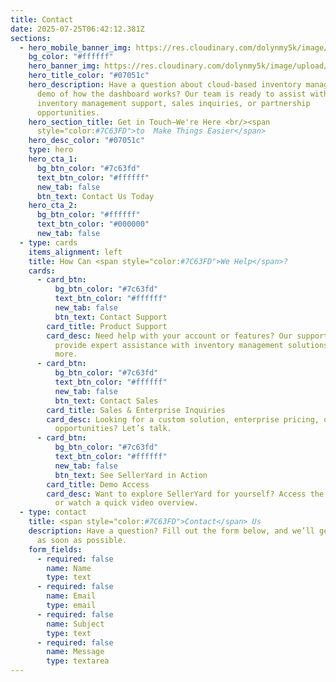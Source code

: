 ```yaml
---
title: Contact
date: 2025-07-25T06:42:12.381Z
sections:
  - hero_mobile_banner_img: https://res.cloudinary.com/dolynmy5k/image/upload/v1751368351/Frame_338_1_txtrhh.png
    bg_color: "#ffffff"
    hero_banner_img: https://res.cloudinary.com/dolynmy5k/image/upload/v1751277056/Frame_3381_vakqzi.png
    hero_title_color: "#07051c"
    hero_description: Have a question about cloud-based inventory management? Need a
      demo of how the dashboard works? Our team is ready to assist with
      inventory management support, sales inquiries, or partnership
      opportunities.
    hero_section_title: Get in Touch—We're Here <br/><span
      style="color:#7C63FD">to  Make Things Easier</span>
    hero_desc_color: "#07051c"
    type: hero
    hero_cta_1:
      bg_btn_color: "#7c63fd"
      text_btn_color: "#ffffff"
      new_tab: false
      btn_text: Contact Us Today
    hero_cta_2:
      bg_btn_color: "#ffffff"
      text_btn_color: "#000000"
      new_tab: false
  - type: cards
    items_alignment: left
    title: How Can <span style="color:#7C63FD">We Help</span>?
    cards:
      - card_btn:
          bg_btn_color: "#7c63fd"
          text_btn_color: "#ffffff"
          new_tab: false
          btn_text: Contact Support
        card_title: Product Support
        card_desc: Need help with your account or features? Our support team is here to
          provide expert assistance with inventory management solutions and
          more.
      - card_btn:
          bg_btn_color: "#7c63fd"
          text_btn_color: "#ffffff"
          new_tab: false
          btn_text: Contact Sales
        card_title: Sales & Enterprise Inquiries
        card_desc: Looking for a custom solution, enterprise pricing, or partnership
          opportunities? Let’s talk.
      - card_btn:
          bg_btn_color: "#7c63fd"
          text_btn_color: "#ffffff"
          new_tab: false
          btn_text: See SellerYard in Action
        card_title: Demo Access
        card_desc: Want to explore SellerYard for yourself? Access the interactive demo
          or watch a quick video overview.
  - type: contact
    title: <span style="color:#7C63FD">Contact</span> Us
    description: Have a question? Fill out the form below, and we’ll get back to you
      as soon as possible.
    form_fields:
      - required: false
        name: Name
        type: text
      - required: false
        name: Email
        type: email
      - required: false
        name: Subject
        type: text
      - required: false
        name: Message
        type: textarea
---
```

